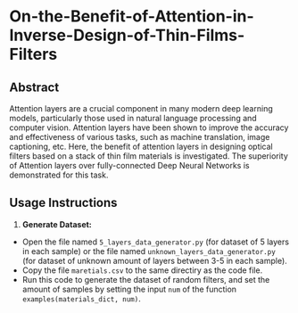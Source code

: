 # On-the-Benefit-of-Attention-in-Inverse-Design-of-Thin-Films-Filters

## Abstract
Attention layers are a crucial component in many modern deep learning models, particularly those used in natural language processing and computer vision. 
Attention layers have been shown to improve the accuracy and effectiveness of various tasks, such as machine translation, image captioning, etc.
Here, the benefit of attention layers in designing optical filters based on a stack of thin film materials is investigated.
The superiority of Attention layers over fully-connected Deep Neural Networks is demonstrated for this task.

## Usage Instructions
1. **Generate Dataset:**
  - Open the file named `5_layers_data_generator.py` (for dataset of 5 layers in each sample) or the file named `unknown_layers_data_generator.py` (for dataset of unknown amount of layers between 3-5 in each sample).
  - Copy the file `maretials.csv` to the same directiry as the code file.
  - Run this code to generate the dataset of random filters, and set the amount of samples by setting the input `num` of the function `examples(materials_dict, num)`.
